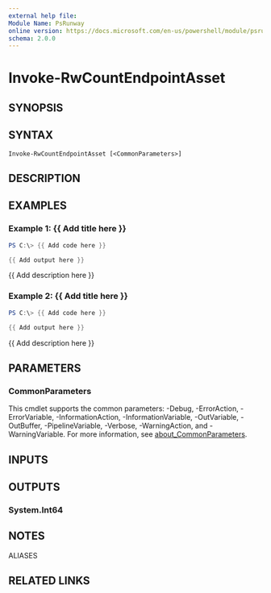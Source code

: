 ```yaml
---
external help file:
Module Name: PsRunway
online version: https://docs.microsoft.com/en-us/powershell/module/psrunway/invoke-rwcountendpointasset
schema: 2.0.0
---
```


# Invoke-RwCountEndpointAsset

## SYNOPSIS


## SYNTAX

```
Invoke-RwCountEndpointAsset [<CommonParameters>]
```

## DESCRIPTION


## EXAMPLES

### Example 1: {{ Add title here }}
```powershell
PS C:\> {{ Add code here }}

{{ Add output here }}
```

{{ Add description here }}

### Example 2: {{ Add title here }}
```powershell
PS C:\> {{ Add code here }}

{{ Add output here }}
```

{{ Add description here }}

## PARAMETERS

### CommonParameters
This cmdlet supports the common parameters: -Debug, -ErrorAction, -ErrorVariable, -InformationAction, -InformationVariable, -OutVariable, -OutBuffer, -PipelineVariable, -Verbose, -WarningAction, and -WarningVariable. For more information, see [about_CommonParameters](http://go.microsoft.com/fwlink/?LinkID=113216).

## INPUTS

## OUTPUTS

### System.Int64

## NOTES

ALIASES

## RELATED LINKS

